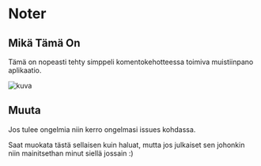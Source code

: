 # Noter

## Mikä Tämä On
Tämä on nopeasti tehty simppeli komentokehotteessa toimiva muistiinpano aplikaatio.

![kuva](https://user-images.githubusercontent.com/70901003/188287209-88034026-3e65-4cc1-a391-6d3efcf1d955.png)


## Muuta
Jos tulee ongelmia niin kerro ongelmasi issues kohdassa.

Saat muokata tästä sellaisen kuin haluat, mutta jos julkaiset sen johonkin niin mainitsethan minut siellä jossain :)
